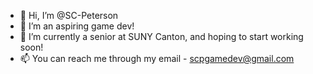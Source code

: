 - 👋 Hi, I’m @SC-Peterson
- 👀 I’m an aspiring game dev!
- 🌱 I’m currently a senior at SUNY Canton, and hoping to start working soon!
- 📫 You can reach me through my email - scpgamedev@gmail.com
